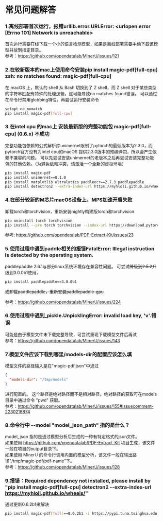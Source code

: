 # 常见问题解答

### 1.离线部署首次运行，报错urllib.error.URLError: <urlopen error [Errno 101] Network is unreachable>
    
首次运行需要在线下载一个小的语言检测模型，如果是离线部署需要手动下载该模型并放到指定目录。  
参考：https://github.com/opendatalab/MinerU/issues/121

### 2.在较新版本的mac上使用命令安装pip install magic-pdf[full-cpu] zsh: no matches found: magic-pdf[full-cpu]

在 macOS 上，默认的 shell 从 Bash 切换到了 Z shell，而 Z shell 对于某些类型的字符串匹配有特殊的处理逻辑，这可能导致no matches found错误。
可以通过在命令行禁用globbing特性，再尝试运行安装命令
```bash
setopt no_nomatch
pip install magic-pdf[full-cpu]
```

### 3.在intel cpu 的mac上 安装最新版的完整功能包 magic-pdf[full-cpu] (0.6.x) 不成功

完整功能包依赖的公式解析库unimernet限制了pytorch的最低版本为2.3.0，而pytorch官方没有为intel cpu的macOS 提供2.3.0版本的预编译包，所以会产生依赖不兼容的问题。
可以先尝试安装unimernet的老版本之后再尝试安装完整功能包的其他依赖。（为避免依赖冲突，请激活一个全新的虚拟环境）
```bash
pip install magic-pdf
pip install unimernet==0.1.0
pip install matplotlib ultralytics paddleocr==2.7.3 paddlepaddle
pip install detectron2 --extra-index-url https://myhloli.github.io/wheels/ 
```

### 4.在部分较新的M芯片macOS设备上，MPS加速开启失败

卸载torch和torchvision，重新安装nightly构建版torch和torchvision
```bash
pip uninstall torch torchvision
pip install --pre torch torchvision --index-url https://download.pytorch.org/whl/nightly/cpu
```
参考: https://github.com/opendatalab/PDF-Extract-Kit/issues/23

### 5.使用过程中遇到paddle相关的报错FatalError: Illegal instruction is detected by the operating system.

paddlepaddle 2.6.1与部分linux系统环境存在兼容性问题。
可尝试~~降级到2.5.2~~升级到3.0.0b1使用，
```bash
pip install paddlepaddle==3.0.0b1
```
~~或卸载paddlepaddle，重新安装paddlepaddle-gpu~~

参考：https://github.com/opendatalab/MinerU/issues/224

### 6.使用过程中遇到_pickle.UnpicklingError: invalid load key, 'v'.错误

可能是由于模型文件未下载完整导致，可尝试重现下载模型文件后再试  
参考：https://github.com/opendatalab/MinerU/issues/143

### 7.模型文件应该下载到哪里/models-dir的配置应该怎么填

模型文件的路径输入是在"magic-pdf.json"中通过
```json
{
  "models-dir": "/tmp/models"
}
```
进行配置的。
这个路径是绝对路径而不是相对路径，绝对路径的获取可在models目录中通过命令 "pwd" 获取。  
参考：https://github.com/opendatalab/MinerU/issues/155#issuecomment-2230216874

### 8.命令行中 --model "model_json_path" 指的是什么？

model_json 指的是通过模型分析后生成的一种有特定格式的json文件。  
如果使用 https://github.com/opendatalab/PDF-Extract-Kit 项目生成，该文件一般在项目的output目录下。  
如果使用 MinerU 的命令行调用内置的模型分析，该文件一般在输出路径"/tmp/magic-pdf/pdf-name"下。  
参考：https://github.com/opendatalab/MinerU/issues/128

### 9.报错：Required dependency not installed, please install by "pip install magic-pdf[full-cpu] detectron2 --extra-index-url https://myhloli.github.io/wheels/"

通过更新0.6.2b1来解决
```bash
pip install magic-pdf[full]==0.6.2b1 -i https://pypi.tuna.tsinghua.edu.cn/simple
```